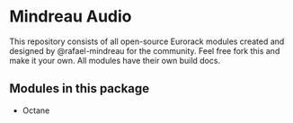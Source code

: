 # Mindreau Audio

This repository consists of all open-source Eurorack modules created and designed by @rafael-mindreau for the community. Feel free fork this and make it your own. All modules have their own build docs.

## Modules in this package
* Octane
